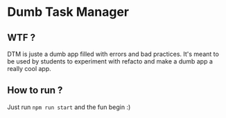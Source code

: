 # Dumb Task Manager

## WTF ?
DTM is juste a dumb app filled with errors and bad practices. It's meant to be used by students to experiment with refacto and make a dumb app a really cool app.

## How to run ?
Just run `npm run start` and the fun begin :) 